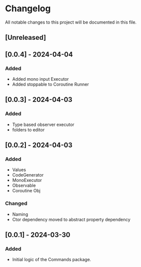 # Changelog

All notable changes to this project will be documented in this file.

## [Unreleased]

## [0.0.4] - 2024-04-04
### Added
- Added mono input Executor
- Added stoppable to Coroutine Runner

## [0.0.3] - 2024-04-03
### Added
- Type based observer executor
- folders to editor

## [0.0.2] - 2024-04-03
### Added
- Values
- CodeGenerator
- MonoExecutor
- Observable
- Coroutine Obj
### Changed
- Naming
- Ctor dependency moved to abstract property dependency


## [0.0.1] - 2024-03-30
### Added
- Initial logic of the Commands package.
